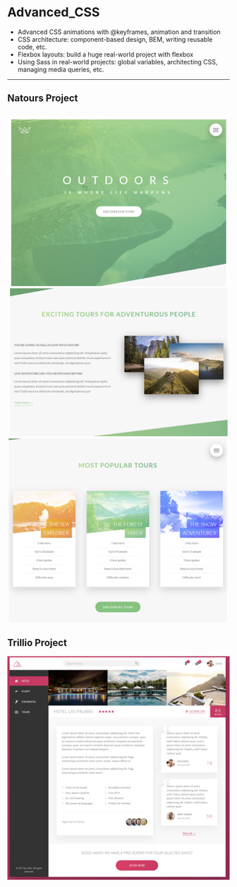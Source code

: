 # Advanced_CSS
- Advanced CSS animations with @keyframes, animation and transition
- CSS architecture: component-based design, BEM, writing reusable code, etc.
- Flexbox layouts: build a huge real-world project with flexbox
- Using Sass in real-world projects: global variables, architecting CSS, managing media queries, etc.
----
## Natours Project
![alt text](https://github.com/ucadena07/Advanced_CSS/blob/main/Natours/img/nat-header.png)
![alt text](https://github.com/ucadena07/Advanced_CSS/blob/main/Natours/img/nat-compose.png)
![alt text](https://github.com/ucadena07/Advanced_CSS/blob/main/Natours/img/nat-cards.png)
---
## Trillio Project
![alt text](https://github.com/ucadena07/Advanced_CSS/blob/main/Natours/img/twilio.png)
